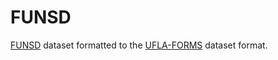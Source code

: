# FUNSD

<a href="https://guillaumejaume.github.io/FUNSD/">FUNSD</a> dataset formatted to the <a href="https://github.com/LabRI-Information-Retrieval-Lab/UFLA-FORMS">UFLA-FORMS</a> dataset format.
